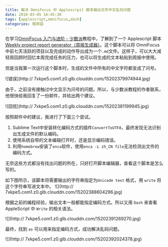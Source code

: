 ```yaml
---
title: 解决 OmniFocus 中 Applescrpit 脚本输出文件中文乱码问题
date: 2018-03-05 16:45:30
tags: [applescript,omnifocus,dash]
categories: 程序园
---
```


在学习[OmniFocus 入门与进阶 - 少数派](https://sspai.com/series/27)教程中，了解到了一个 Applescript 脚本 [Weekly project report generator（周报生成器）](http://forums.omnigroup.com/showthread.php?t=23290)。这个脚本可以将 OmniFocus 中前七天活跃的项目以及完成的动作导出成为一个`.md`文件。这样子，可以大大减轻周回顾时回忆本周完成任务的压力，也可以将生成的文本粘贴到周报中使用。

但是当我第一次运行这个脚本时，生成的文件中所有的中文字符都变成了问号。

![错误](http://
7xkpe5.com1.z0.glb.clouddn.com/15202379974944.jpg)

由于，之前没有接触过中文显示为问号的问题。所以，与少数派教程的作者联系，他很快给我回复了一份邮件，并给出两个建议。

![回信](http://
7xkpe5.com1.z0.glb.clouddn.com/15202381199945.jpg)

按照邮件中的建议，我进行了下面三个尝试。

1. Sublime Text中安装转化编码方式的插件`ConvertToUTF8`，最终发现无法识别出生成文件的默认编码。
2. 使用系统自带的文本编辑打开时，还是显示编码错误。
3. 利用`homebrew`安装了`enca`软件，使用`enca -L zh_CN file`无法检测出文件的编码方式。

无奈这些方式都没有找出问题的所在，只好打开脚本编辑器，查看这个脚本是怎么写的。

如下图所示，该脚本将需要输出的字符串指定为`Unicode text` 格式，用 `write` 将这个字符串写进文本中。
![](http://
7xkpe5.com1.z0.glb.clouddn.com/15202388604296.jpg)

根据之前的编程经验，输出文本一般都能指定编码方式。所以又用 `Dash` 来查看 AppleScript 中 `Write` 的相关语法。

![](http://
7xkpe5.com1.z0.glb.clouddn.com/15202391269270.jpg)

最终，找到 `as` 可以用来指定编码方式，成功解决乱码问题。

![](http://
7xkpe5.com1.z0.glb.clouddn.com/15202392024378.jpg)









